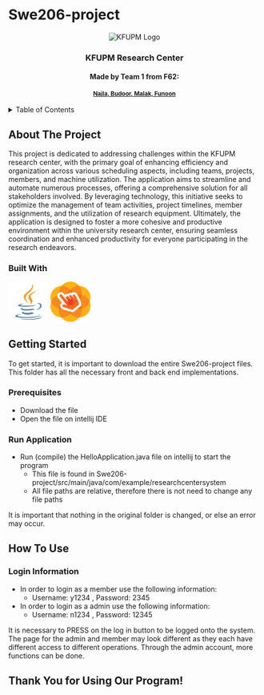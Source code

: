 # Swe206-project




<!-- PROJECT LOGO -->
<p align="center">
  <img src="https://github.com/budoor99/Swe206-project/assets/144340930/7de91268-a996-4339-b0f4-be91e3c0d36e" alt="KFUPM Logo" width="200">
</p>
<h3 align="center">KFUPM Research Center</h3>

<h4 align="center">Made by Team 1 from F62:</h4>
<h4 align="center" style="font-size: smaller;  text-decoration: underline;">Najla, Budoor, Malak, Funoon</h4>


  



<!-- TABLE OF CONTENTS -->
<details>
  <summary>Table of Contents</summary>
  <ol>
    <li>
      <a href="#about-the-project">About The Project</a>
      <ul>
        <li><a href="#built-with">Built With</a></li>
      </ul>
    </li>
    <li>
      <a href="#getting-started">Getting Started</a>
      <ul>
        <li><a href="#prerequisites">Prerequisites</a></li>
        <li><a href="#run-application">Run Application</a></li>
      </ul>
    </li>
    <li><a href="#how-to-use">How To Use</a></li>
    <ul>
        <li><a href="#login-information">Login Information</a></li>
        <li><a href="#run-application">Run Application</a></li>
    </ul>
    <li><a href="#roadmap">Roadmap</a></li>
  
  </ol>
</details>



<!-- ABOUT THE PROJECT -->
## About The Project

This project is dedicated to addressing challenges within the KFUPM research center, with the primary goal of enhancing efficiency and organization across various scheduling aspects, including teams, projects, members, and machine utilization. The application aims to streamline and automate numerous processes, offering a comprehensive solution for all stakeholders involved. By leveraging technology, this initiative seeks to optimize the management of team activities, project timelines, member assignments, and the utilization of research equipment. Ultimately, the application is designed to foster a more cohesive and productive environment within the university research center, ensuring seamless coordination and enhanced productivity for everyone participating in the research endeavors.




### Built With

<p align="left">
  <img src="images/javalogo.png" alt="KFUPM Logo" width="80">
  <img src="images/SceneBuilderLogo.png" alt="KFUPM Logo" width="80">
</p>






<!-- GETTING STARTED -->
## Getting Started

To get started, it is important to download the entire Swe206-project files. This folder has all the necessary front and back end implementations. 

### Prerequisites

* Download the file
* Open the file on intellij IDE

### Run Application

* Run (compile) the HelloApplication.java file on intellij to start the program
    * This file is found in Swe206-project/src/main/java/com/example/researchcentersystem
    * All file paths are relative, therefore there is not need to change any file paths

It is important that nothing in the original folder is changed, or else an error may occur.




<!-- USAGE EXAMPLES -->
## How To Use 

### Login Information

* In order to login as a member use the following information:
  * Username: y1234 , Password: 2345
* In order to login as a admin use the following information:
  * Username: n1234 , Password: 12345

It is necessary to PRESS on the log in button to be logged onto the system. 
The page for the admin and member may look different as they each have different access to different operations. Through the admin account, more functions can be done.
 







<!-- ROADMAP -->
## Thank You for Using Our Program!

